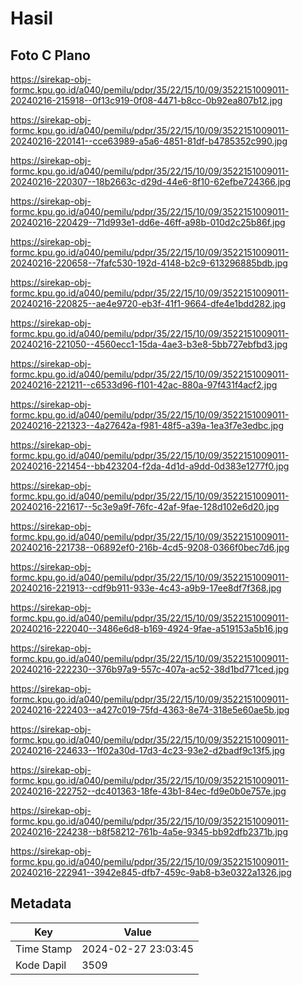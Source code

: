 # Hasil

## Foto C Plano

https://sirekap-obj-formc.kpu.go.id/a040/pemilu/pdpr/35/22/15/10/09/3522151009011-20240216-215918--0f13c919-0f08-4471-b8cc-0b92ea807b12.jpg

https://sirekap-obj-formc.kpu.go.id/a040/pemilu/pdpr/35/22/15/10/09/3522151009011-20240216-220141--cce63989-a5a6-4851-81df-b4785352c990.jpg

https://sirekap-obj-formc.kpu.go.id/a040/pemilu/pdpr/35/22/15/10/09/3522151009011-20240216-220307--18b2663c-d29d-44e6-8f10-62efbe724366.jpg

https://sirekap-obj-formc.kpu.go.id/a040/pemilu/pdpr/35/22/15/10/09/3522151009011-20240216-220429--71d993e1-dd6e-46ff-a98b-010d2c25b86f.jpg

https://sirekap-obj-formc.kpu.go.id/a040/pemilu/pdpr/35/22/15/10/09/3522151009011-20240216-220658--7fafc530-192d-4148-b2c9-613296885bdb.jpg

https://sirekap-obj-formc.kpu.go.id/a040/pemilu/pdpr/35/22/15/10/09/3522151009011-20240216-220825--ae4e9720-eb3f-41f1-9664-dfe4e1bdd282.jpg

https://sirekap-obj-formc.kpu.go.id/a040/pemilu/pdpr/35/22/15/10/09/3522151009011-20240216-221050--4560ecc1-15da-4ae3-b3e8-5bb727ebfbd3.jpg

https://sirekap-obj-formc.kpu.go.id/a040/pemilu/pdpr/35/22/15/10/09/3522151009011-20240216-221211--c6533d96-f101-42ac-880a-97f431f4acf2.jpg

https://sirekap-obj-formc.kpu.go.id/a040/pemilu/pdpr/35/22/15/10/09/3522151009011-20240216-221323--4a27642a-f981-48f5-a39a-1ea3f7e3edbc.jpg

https://sirekap-obj-formc.kpu.go.id/a040/pemilu/pdpr/35/22/15/10/09/3522151009011-20240216-221454--bb423204-f2da-4d1d-a9dd-0d383e1277f0.jpg

https://sirekap-obj-formc.kpu.go.id/a040/pemilu/pdpr/35/22/15/10/09/3522151009011-20240216-221617--5c3e9a9f-76fc-42af-9fae-128d102e6d20.jpg

https://sirekap-obj-formc.kpu.go.id/a040/pemilu/pdpr/35/22/15/10/09/3522151009011-20240216-221738--06892ef0-216b-4cd5-9208-0366f0bec7d6.jpg

https://sirekap-obj-formc.kpu.go.id/a040/pemilu/pdpr/35/22/15/10/09/3522151009011-20240216-221913--cdf9b911-933e-4c43-a9b9-17ee8df7f368.jpg

https://sirekap-obj-formc.kpu.go.id/a040/pemilu/pdpr/35/22/15/10/09/3522151009011-20240216-222040--3486e6d8-b169-4924-9fae-a519153a5b16.jpg

https://sirekap-obj-formc.kpu.go.id/a040/pemilu/pdpr/35/22/15/10/09/3522151009011-20240216-222230--376b97a9-557c-407a-ac52-38d1bd771ced.jpg

https://sirekap-obj-formc.kpu.go.id/a040/pemilu/pdpr/35/22/15/10/09/3522151009011-20240216-222403--a427c019-75fd-4363-8e74-318e5e60ae5b.jpg

https://sirekap-obj-formc.kpu.go.id/a040/pemilu/pdpr/35/22/15/10/09/3522151009011-20240216-224633--1f02a30d-17d3-4c23-93e2-d2badf9c13f5.jpg

https://sirekap-obj-formc.kpu.go.id/a040/pemilu/pdpr/35/22/15/10/09/3522151009011-20240216-222752--dc401363-18fe-43b1-84ec-fd9e0b0e757e.jpg

https://sirekap-obj-formc.kpu.go.id/a040/pemilu/pdpr/35/22/15/10/09/3522151009011-20240216-224238--b8f58212-761b-4a5e-9345-bb92dfb2371b.jpg

https://sirekap-obj-formc.kpu.go.id/a040/pemilu/pdpr/35/22/15/10/09/3522151009011-20240216-222941--3942e845-dfb7-459c-9ab8-b3e0322a1326.jpg


## Metadata

| Key        | Value               |
| ---------- | ------------------- |
| Time Stamp | 2024-02-27 23:03:45 |
| Kode Dapil | 3509                |




